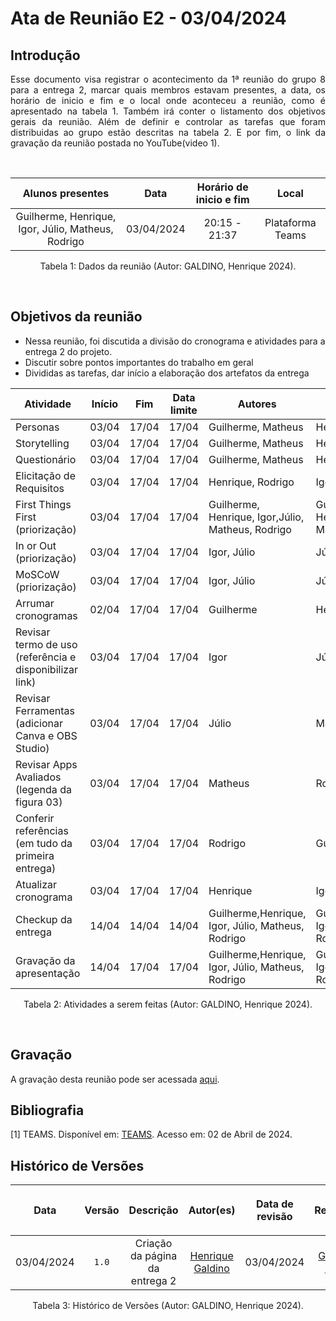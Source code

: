 # Ata de Reunião E2 - 03/04/2024

## Introdução

<p align="justify">
Esse documento visa registrar o acontecimento da  1ª reunião do grupo 8 para a entrega 2, marcar quais membros estavam presentes, a data, os horário de inicio e fim e o local onde aconteceu a reunião, como é apresentado na tabela 1. Também irá conter o listamento dos objetivos gerais da reunião. Além de definir e controlar as tarefas que foram distribuidas ao grupo estão descritas na tabela 2. E por fim, o link da gravação da reunião postada no YouTube(video 1).
</p>

<br />

|                                      Alunos presentes                                 |    Data    | Horário de inicio e fim |      Local       |
| :-----------------------------------------------------------------------------------: | :--------: | :---------------------: | :--------------: |
| Guilherme, Henrique, Igor, Júlio, Matheus, Rodrigo  | 03/04/2024 |      20:15 - 21:37      | Plataforma Teams |

<div style="text-align: center">
<p> Tabela 1: Dados da reunião (Autor: GALDINO, Henrique 2024). </p>
</div>

<br />

## Objetivos da reunião

- Nessa reunião, foi discutida a divisão do cronograma e atividades para a entrega 2 do projeto.
- Discutir sobre pontos importantes do trabalho em geral
- Divididas as tarefas, dar início a elaboração dos artefatos da entrega



| Atividade | Início | Fim | Data limite |Autores | Revisores |
|-----------|--------|-----|---------|---------|-----------|
| Personas | 03/04 | 17/04 | 17/04 | Guilherme, Matheus | Henrique, Rodrigo  |
| Storytelling | 03/04 | 17/04 | 17/04 |Guilherme, Matheus | Henrique, Rodrigo |
| Questionário | 03/04 | 17/04 | 17/04 |Guilherme, Matheus | Henrique, Rodrigo |
| Elicitação de Requisitos | 03/04 | 17/04 | 17/04 |Henrique, Rodrigo | Igor, Guilherme |
| First Things First (priorização) | 03/04 | 17/04 | 17/04 |Guilherme, Henrique, Igor,Júlio, Matheus, Rodrigo | Guilherme, Henrique, Igor,Júlio, Matheus, Rodrigo |
| In or Out (priorização) | 03/04 | 17/04 | 17/04 | Igor, Júlio | Júlio, Matheus |
| MoSCoW (priorização)| 03/04 | 17/04 | 17/04 |Igor, Júlio | Júlio, Matheus |
| Arrumar cronogramas | 02/04 | 17/04 | 17/04 | Guilherme | Henrique |
| Revisar termo de uso (referência e disponibilizar link) | 03/04 | 17/04 | 17/04 | Igor | Júlio |
| Revisar Ferramentas (adicionar Canva e OBS Studio) | 03/04 | 17/04 | 17/04 | Júlio | Matheus |
| Revisar Apps Avaliados (legenda da figura 03) | 03/04 | 17/04 | 17/04 | Matheus | Rodrigo |
| Conferir referências (em tudo da primeira entrega) | 03/04 | 17/04 | 17/04 | Rodrigo | Guilherme |
| Atualizar cronograma | 03/04 | 17/04 | 17/04 | Henrique | Igor |
| Checkup da entrega | 14/04 | 14/04 | 14/04 | Guilherme,Henrique, Igor, Júlio, Matheus, Rodrigo | Guilherme,Henrique, Igor, Júlio, Matheus, Rodrigo |
| Gravação da apresentação | 14/04 | 17/04 | 17/04 | Guilherme,Henrique, Igor, Júlio, Matheus, Rodrigo | Guilherme,Henrique, Igor, Júlio, Matheus, Rodrigo |


<div style="text-align: center">
<p> Tabela 2: Atividades a serem feitas (Autor: GALDINO, Henrique 2024). </p>
</div>

<br />

## Gravação
A gravação desta reunião pode ser acessada [aqui](https://youtu.be/eZ7l0kutOi4).

## Bibliografia
[1] TEAMS. Disponível em: [TEAMS](https://teams.microsoft.com/). Acesso em: 02 de Abril de 2024.

## Histórico de Versões

| <p align="center">Data</p> | <p align="center">Versão</p> | <p align="center">Descrição</p> | <p align="center">Autor(es)</p> | <p align="center">Data de revisão</p> | <p align="center">Revisor(es)</p> |
| :--:       | :----: | :-------: | :---: | :-------------: | :-----: |
| 03/04/2024 | `1.0`  | Criação da página da entrega 2 | [Henrique Galdino](https://github.com/hgaldino05) | 03/04/2024 | [Guilherme Meister](https://github.com/gmeister18)|

<div style="text-align: center">
<p> Tabela 3: Histórico de Versões (Autor: GALDINO, Henrique 2024). </p>
</div>
